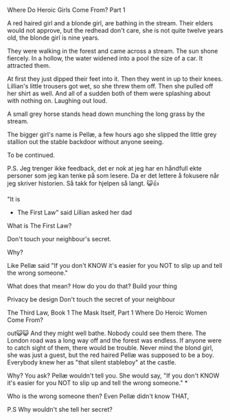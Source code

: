Where Do Heroic Girls Come From? Part 1

A red haired girl and a blonde girl, are bathing in the stream. Their elders would not approve, but the redhead don't care, she is not quite twelve years old, the blonde girl is nine years.

They were walking in the forest and came across a stream. The sun shone fiercely. In a hollow, the water widened into a pool the size of a car. It attracted them.

At first they just dipped their feet into it. Then they went in up to their knees. Lillian's little trousers got wet, so she threw them off. Then she pulled off her shirt as well. And all of a sudden both of them were splashing about with nothing on. Laughing out loud.

A small grey horse stands head down munching the long grass by the stream.

The bigger girl's name is Pellæ, a few hours ago she slipped the little grey stallion out the stable backdoor without anyone seeing.

To be continued.






P.S.
Jeg trenger ikke feedback, det er nok at jeg har en håndfull ekte personer som jeg kan tenke på som lesere. Da er det lettere å fokusere når jeg skriver historien. Så takk for hjelpen så langt. 😺👍






"It is
* The First Law" said Lillian asked her dad

What is The First Law?

Don't touch your neighbour's secret.

Why?

Like Pellæ said
"If you don't KNOW it's easier for you NOT to slip up and tell the wrong someone."

What does that mean?
How do you do that?
Build your thing

Privacy be design
Don't touch the secret of your neighbour

The Third Law, Book 1 The Mask Itself, Part 1 Where Do Heroic Women Come From?




out😺😺
And they might well bathe. Nobody could see them there. The London road was a long way off and the forest was endless. If anyone were to catch sight of them, there would be trouble. Never mind the blond girl, she was just a guest, but the red haired Pellæ was supposed to be a boy. Everybody knew her as "that silent stableboy" at the castle.

Why? You ask? Pellæ wouldn't tell you. She would say, "If you don't KNOW it's easier for you NOT to slip up and tell the wrong someone." *

Who is the wrong someone then? Even Pellæ didn't know THAT,

P.S
Why wouldn't she tell her secret?
